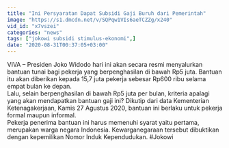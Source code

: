 ```yaml
---
title: "Ini Persyaratan Dapat Subsidi Gaji Buruh dari Pemerintah"
image: "https://s1.dmcdn.net/v/SQPqw1VIs6aeTCZZg/x240"
vid_id: "x7vszei"
categories: "news"
tags: ["jokowi subsidi stimulus-ekonomi",]
date: "2020-08-31T00:37:05+03:00"
---
```

VIVA – Presiden Joko Widodo hari ini akan secara resmi menyalurkan bantuan tunai bagi pekerja yang berpenghasilan di bawah Rp5 juta. Bantuan itu akan diberikan kepada 15,7 juta pekerja sebesar Rp600 ribu selama empat bulan ke depan.    <br>Lalu, selain berpenghasilan di bawah Rp5 juta per bulan, kriteria apalagi yang akan mendapatkan bantuan gaji ini? Dikutip dari data Kementerian Ketenagakerjaan, Kamis 27 Agustus 2020, bantuan ini berlaku untuk pekerja formal maupun informal.   <br>Pekerja penerima bantuan ini harus memenuhi syarat yaitu pertama, merupakan warga negara Indonesia. Kewarganegaraan tersebut dibuktikan dengan kepemilikan Nomor Induk Kependudukan. #Jokowi   <br>
